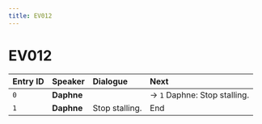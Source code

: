 ```yaml
---
title: EV012
---
```


# EV012


| Entry ID | Speaker | Dialogue | Next |
| :------- | :------ | :------- | :------------ |
| `0` | **Daphne** |  | → `1` Daphne: Stop stalling\. |
| `1` | **Daphne** | Stop stalling\. | End |
